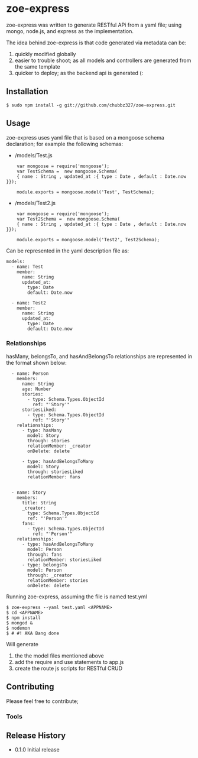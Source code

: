 

# zoe-express
zoe-express was written to generate RESTful APi from a yaml file;  using mongo, node.js, and express as the implementation.

The idea behind zoe-express is that code generated via metadata can be:
  1. quickly modified globally
  2. easier to trouble shoot; as all models and controllers are generated
     from the same template
  3. quicker to deploy; as the backend api is generated (:

## Installation

	$ sudo npm install -g git://github.com/chubbz327/zoe-express.git


## Usage
zoe-express uses  yaml file that is based on a mongoose schema declaration; for example the following schemas:

  - <EXPRESSROOT>/models/Test.js
```lang
	var mongoose = require('mongoose');
	var TestSchema =  new mongoose.Schema(
	{ name : String , updated_at :{ type : Date , default : Date.now }});

	module.exports = mongoose.model('Test', TestSchema);
```

  - <EXPRESSROOT>/models/Test2.js
```lang
	var mongoose = require('mongoose');
	var Test2Schema =  new mongoose.Schema(
	{ name : String , updated_at :{ type : Date , default : Date.now }});

	module.exports = mongoose.model('Test2', Test2Schema);
```
Can be represented in the yaml description file as:
<YAML Description File AKA test.yml in this case>

```lang
models:
  - name: Test
    member:
      name: String
      updated_at:
        type: Date
        default: Date.now

  - name: Test2
    member:
      name: String
      updated_at:
        type: Date
        default: Date.now
```
### Relationships
hasMany, belongsTo, and hasAndBelongsTo relationships are represented in the
format shown below:

```lang
  - name: Person
    members:
      name: String
      age: Number
      stories:
        - type: Schema.Types.ObjectId
          ref: "'Story'"
      storiesLiked:
        - type: Schema.Types.ObjectId
          ref: "'Story'"
    relationships:
      - type: hasMany
        model: Story
        through: stories
        relationMember: _creator
        onDelete: delete

      - type: hasAndBelongsToMany
        model: Story
        through: storiesLiked
        relationMember: fans


  - name: Story
    members:
      title: String
      _creator:
        type: Schema.Types.ObjectId
        ref: "'Person'"
      fans:
        - type: Schema.Types.ObjectId
          ref: "'Person'"
    relationships:
      - type: hasAndBelongsToMany
        model: Person
        through: fans
        relationMember: storiesLiked
      - type: belongsTo
        model: Person
        through: _creator
        relationMember: stories
        onDelete: delete
```


Running  zoe-express, assuming the file is named test.yml

	$ zoe-express --yaml test.yaml <APPNAME>
	$ cd <APPNAME>
	$ npm install
	$ mongod &
	$ nodemon
	$ # #! AKA Bang done
Will generate
  1. the the model files mentioned above
  2. add the require and use statements to app.js
  3. create the route js scripts for RESTful CRUD


## Contributing

Please feel free to contribute;

### Tools

## Release History

* 0.1.0 Initial release
